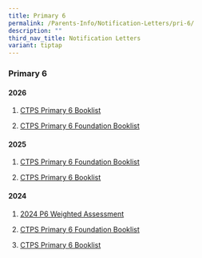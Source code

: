 ```yaml
---
title: Primary 6
permalink: /Parents-Info/Notification-Letters/pri-6/
description: ""
third_nav_title: Notification Letters
variant: tiptap
---
```

<h3>Primary 6</h3>
<h4>2026</h4>
<ol data-tight="true" class="tight">
<li>
<p><a href="/files/2026/CTPS__P6.pdf" rel="noopener nofollow" target="_blank">CTPS Primary 6 Booklist</a>
</p>
</li>
<li>
<p><a href="/files/2026/CTPS__P6__FDN_.pdf" rel="noopener nofollow" target="_blank">CTPS Primary 6 Foundation Booklist</a>
</p>
</li>
</ol>
<h4>2025</h4>
<ol data-tight="true" class="tight">
<li>
<p><a href="/files/2025/P6_Foundation.pdf" rel="noopener nofollow" target="_blank">CTPS Primary 6 Foundation Booklist</a>
</p>
</li>
<li>
<p><a href="/files/2025/P6.pdf" rel="noopener nofollow" target="_blank">CTPS Primary 6 Booklist</a>
</p>
</li>
</ol>
<h4>2024</h4>
<ol data-tight="true" class="tight">
<li>
<p><a href="/files/2024/2024_Formal_Assessment_for_Primary_6__Parent_s_Notification__1.pdf" rel="noopener noreferrer nofollow" target="_blank">2024 P6 Weighted Assessment</a>
</p>
</li>
<li>
<p><a href="/files/2024/P6FDN_booklist_2024.pdf" rel="noopener noreferrer nofollow" target="_blank">CTPS Primary 6 Foundation Booklist</a>
</p>
</li>
<li>
<p><a href="/files/2024/P6_booklist_2024.pdf" rel="noopener noreferrer nofollow" target="_blank">CTPS Primary 6 Booklist</a>
</p>
</li>
</ol>
<h4></h4>
<p></p>